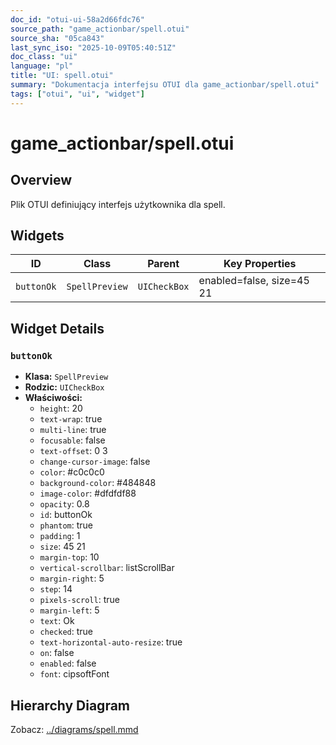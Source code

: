 ```yaml
---
doc_id: "otui-ui-58a2d66fdc76"
source_path: "game_actionbar/spell.otui"
source_sha: "05ca843"
last_sync_iso: "2025-10-09T05:40:51Z"
doc_class: "ui"
language: "pl"
title: "UI: spell.otui"
summary: "Dokumentacja interfejsu OTUI dla game_actionbar/spell.otui"
tags: ["otui", "ui", "widget"]
---
```


# game_actionbar/spell.otui

## Overview

Plik OTUI definiujący interfejs użytkownika dla spell.

## Widgets

| ID | Class | Parent | Key Properties |
|----|-------|--------|----------------|
| `buttonOk` | `SpellPreview` | `UICheckBox` | enabled=false, size=45 21 |

## Widget Details

### `buttonOk`

- **Klasa:** `SpellPreview`
- **Rodzic:** `UICheckBox`
- **Właściwości:**
  - `height`: 20
  - `text-wrap`: true
  - `multi-line`: true
  - `focusable`: false
  - `text-offset`: 0 3
  - `change-cursor-image`: false
  - `color`: #c0c0c0
  - `background-color`: #484848
  - `image-color`: #dfdfdf88
  - `opacity`: 0.8
  - `id`: buttonOk
  - `phantom`: true
  - `padding`: 1
  - `size`: 45 21
  - `margin-top`: 10
  - `vertical-scrollbar`: listScrollBar
  - `margin-right`: 5
  - `step`: 14
  - `pixels-scroll`: true
  - `margin-left`: 5
  - `text`: Ok
  - `checked`: true
  - `text-horizontal-auto-resize`: true
  - `on`: false
  - `enabled`: false
  - `font`: cipsoftFont

## Hierarchy Diagram

Zobacz: [../diagrams/spell.mmd](../diagrams/spell.mmd)
